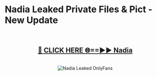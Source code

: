 # Nadia Leaked Private Files & Pict - New Update
<br>
<div align="center">
<h2><a href="https://mediafilles.blogspot.com/?title=Nadia" rel="nofollow">🔴 CLICK HERE 🌐==►► Nadia</a></h2>
<br>
<a href="https://mediafilles.blogspot.com/?title=Nadia" rel="nofollow" data-target="animated-image.originalLink"><img src="https://i.ibb.co.com/WyWwxjT/player-gif2.gif" alt="Nadia Leaked OnlyFans" style="max-width: 100%; display: inline-block;" data-target="animated-image.originalImage"></a>
</div>
<br>